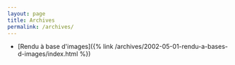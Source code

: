```yaml
---
layout: page
title: Archives
permalink: /archives/
---
```


* [Rendu à base d'images]({% link /archives/2002-05-01-rendu-a-bases-d-images/index.html %})